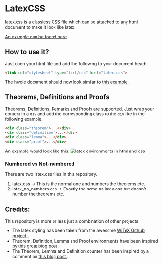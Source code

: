 # LatexCSS

latex.css is a classless CSS file which can be attached to any html document to make it look like latex.

[ An example can be found here ](https://davidrzs.github.io/latexcss/example.html)


## How to use it?
Just open your html file and add the following to your document head:
```html
<link rel="stylesheet" type="text/css" href="latex.css">
```
The hwole document should now look similar to [ this example ](https://davidrzs.github.io/latexcss/example.html) .


## Theorems, Definitions and Proofs
Theorems, Definitions, Remarks and Proofs are supported. Just wrap your content in a `div` and add the corresponding class to the `div` like in the following example. 

```html
<div class="theorem">...</div>
<div class="definition">...</div>
<div class="lemma">...</div>
<div class="proof">...</div>
```

An example would look like this:
![latex environments in html and css](https://raw.githubusercontent.com/davidrzs/latexcss/master/example/envs.PNG)


### Numbered vs Not-numbered
There are two latex.css files in this repository. 
 1. latex.css -> This is the normal one and numbers the theorems etc.
 2. latex_no_numbers.css -> Exactly the same as latex.css but doesn't number the theorems etc.

## Credits:
This repository is more or less just a combination of other projects:
- The latex styling has been taken from the awesome  [  WiTeX Github project ](https://github.com/AndrewBelt/WiTeX).
- Theorem, Definition, Lemma and Proof environments have been inspired by [  this great blog post ](http://drz.ac/2013/01/17/latex-theorem-like-environments-for-the-web/). 
- The Theorem, Lemma and Definition counter has been inspired by a comment on [  this blog post ](http://drz.ac/2013/01/17/latex-theorem-like-environments-for-the-web/). 
